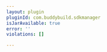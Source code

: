 ```yaml
---
layout: plugin
pluginId: com.buddybuild.sdkmanager
isJarAvailable: true
error: ''
violations: []

---
```

